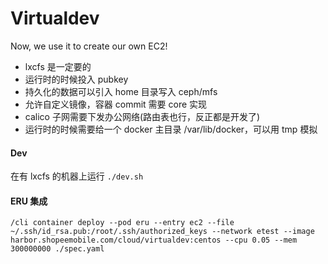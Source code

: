 Virtualdev
==========


Now, we use it to create our own EC2!

* lxcfs 是一定要的
* 运行时的时候投入 pubkey
* 持久化的数据可以引入 home 目录写入 ceph/mfs
* 允许自定义镜像，容器 commit 需要 core 实现
* calico 子网需要下发办公网络(路由表也行，反正都是开发了)
* 运行时的时候需要给一个 docker 主目录 /var/lib/docker，可以用 tmp 模拟

#### Dev

在有 lxcfs 的机器上运行 ```./dev.sh```

#### ERU 集成

```/cli container deploy --pod eru --entry ec2 --file ~/.ssh/id_rsa.pub:/root/.ssh/authorized_keys --network etest --image harbor.shopeemobile.com/cloud/virtualdev:centos --cpu 0.05 --mem 300000000 ./spec.yaml```

